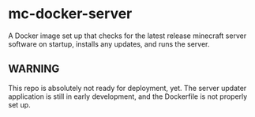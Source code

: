 # mc-docker-server
A Docker image set up that checks for the latest release minecraft server software on startup, installs any updates, and runs the server.

## WARNING
This repo is absolutely not ready for deployment, yet. The server updater application is still in early development, and the Dockerfile is not properly set up.
